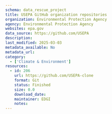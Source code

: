 ```yaml
---
schema: data_rescue_project 
title: USEPA GitHub organization repositories
organization: Environmental Protection Agency
agency: Environmental Protection Agency
websites: epa.gov
data_source: https://github.com/USEPA
description: 
last_modified: 2025-03-03
metadata_available: No
metadata_url: 
category:
  - ['Climate & Environment'] 
resources:
  - id: 206
    url: https://github.com/USEPA-clone
    format: Git
    status: Finished
    size: 0.0
    download_date: 
    maintainer: EDGI
    notes: 
---
```

